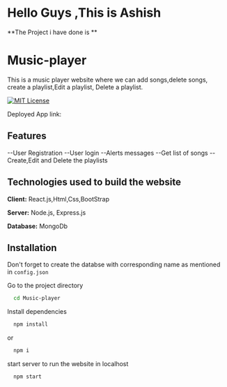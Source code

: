# Hello Guys ,This is Ashish

**The Project i have done is **
# Music-player
This is a music player website where we can add songs,delete songs, create a playlist,Edit a playlist, Delete a playlist.


[![MIT License](https://img.shields.io/badge/Platform-Deployed-green.svg)](https://choosealicense.com/licenses/mit/)

Deployed App link: 


## Features
--User Registration
--User login
--Alerts messages
--Get list of songs
--Create,Edit and Delete the playlists



## Technologies used to build the website

**Client:** React.js,Html,Css,BootStrap

**Server:** Node.js, Express.js

**Database:** MongoDb


## Installation

Don't forget to create the databse with corresponding name as mentioned in `config.json`



Go to the project directory

```bash
  cd Music-player
```

Install dependencies

```bash
  npm install
```
or
```bash
  npm i
```
start server to run the website in localhost

```bash
  npm start
```

```
